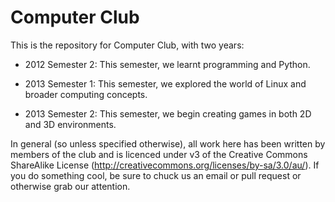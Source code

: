 # Computer Club #

This is the repository for Computer Club, with two years:

- 2012 Semester 2: This semester, we learnt programming and Python.

- 2013 Semester 1: This semester, we explored the world of Linux and broader computing concepts.

- 2013 Semester 2: This semester, we begin creating games in both 2D and 3D environments. 

In general (so unless specified otherwise), all work here has been written by members of the club and is licenced under v3 of the Creative Commons ShareAlike License (http://creativecommons.org/licenses/by-sa/3.0/au/). If you do something cool, be sure to chuck us an email or pull request or otherwise grab our attention.
